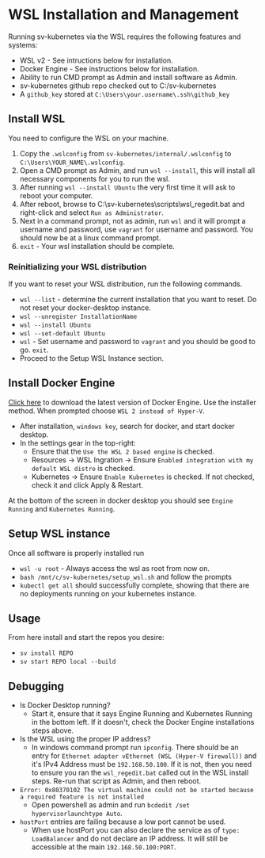 # WSL Installation and Management

Running sv-kubernetes via the WSL requires the following features and systems:

* WSL v2 - See intructions below for installation.
* Docker Engine - See instructions below for installation.
* Ability to run CMD prompt as Admin and install software as Admin.
* sv-kubernetes github repo checked out to C:/sv-kubernetes
* A `github_key` stored at `C:\Users\your.username\.ssh\github_key`

## Install WSL

You need to configure the WSL on your machine.

1. Copy the `.wslconfig` from `sv-kubernetes/internal/.wslconfig` to `C:\Users\YOUR_NAME\.wslconfig`.
2. Open a CMD prompt as Admin, and run `wsl --install`, this will install all necessary components for you to run the wsl.
3. After running `wsl --install Ubuntu` the very first time it will ask to reboot your computer.
4. After reboot, browse to C:\sv-kubernetes\scripts\wsl_regedit.bat and right-click and select `Run as Administrator`.
5. Next in a command prompt, not as admin, run `wsl` and it will prompt a username and password, use `vagrant` for username and password. You should now be at a linux command prompt.
6. `exit` - Your wsl installation should be complete.

### Reinitializing your WSL distribution

If you want to reset your WSL distribution, run the following commands.

* `wsl --list` - determine the current installation that you want to reset. Do not reset your docker-desktop instance.
* `wsl --unregister InstallationName`
* `wsl --install Ubuntu`
* `wsl --set-default Ubuntu`
* `wsl` - Set username and password to `vagrant` and you should be good to go. `exit`.
* Proceed to the Setup WSL Instance section.

## Install Docker Engine

[Click here](https://docs.docker.com/desktop/setup/install/windows-install/) to download the latest version of Docker Engine. Use the installer method. When prompted choose `WSL 2 instead of Hyper-V`.

* After installation, `windows key`, search for docker, and start docker desktop.
* In the settings gear in the top-right:
    * Ensure that the `Use the WSL 2 based engine` is checked.
    * Resources -> WSL Ingration -> Ensure `Enabled integration with my default WSL distro` is checked.
    * Kubernetes -> Ensure `Enable Kubernetes` is checked. If not checked, check it and click Apply & Restart.

At the bottom of the screen in docker desktop you should see `Engine Running` and `Kubernetes Running`.

## Setup WSL instance

Once all software is properly installed run

* `wsl -u root` - Always access the wsl as root from now on.
* `bash /mnt/c/sv-kubernetes/setup_wsl.sh` and follow the prompts
* `kubectl get all` should successfully complete, showing that there are no deployments running on your kubernetes instance.

## Usage

From here install and start the repos you desire:

* `sv install REPO`
* `sv start REPO local --build`

## Debugging

* Is Docker Desktop running?
    * Start it, ensure that it says Engine Running and Kubernetes Running in the bottom left. If it doesn't, check the Docker Engine installations steps above.
* Is the WSL using the proper IP address?
    * In windows command prompt run `ipconfig`. There should be an entry for `Ethernet adapter vEthernet (WSL (Hyper-V firewall))` and it's IPv4 Address must be `192.168.50.100`. If it is not, then you need to ensure you ran the `wsl_regedit.bat` called out in the WSL install steps. Re-run that script as Admin, and then reboot.
* `Error: 0x80370102 The virtual machine could not be started because a required feature is not installed`
    * Open powershell as admin and run `bcdedit /set hypervisorlaunchtype Auto`.
* `hostPort` entries are failing because a low port cannot be used.
    * When use hostPort you can also declare the service as of `type: LoadBalancer` and do not declare an IP address. It will still be accessible at the main `192.168.50.100:PORT`.
